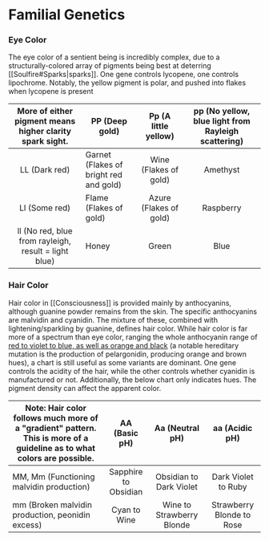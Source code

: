 # Familial Genetics

### Eye Color 

The eye color of a sentient being is incredibly complex, due to a structurally-colored array of pigments being best at deterring [[Soulfire#Sparks|sparks]]. One gene controls lycopene, one controls lipochrome. Notably, the yellow pigment is polar, and pushed into flakes when lycopene is present

| More of either pigment means higher clarity spark sight. | PP (Deep gold)                         |  Pp (A little yellow)  | pp (No yellow, blue light from Rayleigh scattering) |
| :------------------------------------------------------: | -------------------------------------- | :--------------------: | :-------------------------------------------------: |
|                      LL (Dark red)                       | Garnet (Flakes of bright red and gold) | Wine (Flakes of gold)  |                      Amethyst                       |
|                      Ll (Some red)                       | Flame (Flakes of gold)                 | Azure (Flakes of gold) |                      Raspberry                      |
|  ll (No red, blue from rayleigh, result \= light blue)   | Honey                                  |         Green          |                        Blue                         |

### Hair Color

Hair color in [[Consciousness]] is provided mainly by anthocyanins, although guanine powder remains from the skin. The specific anthocyanins are malvidin and cyanidin. The mixture of these, combined with lightening/sparkling by guanine, defines hair color. While hair color is far more of a spectrum than eye color, ranging the whole anthocyanin range of [red to violet to blue, as well as orange and black](https://www.researchgate.net/profile/Joel-Ochieng/publication/236146371/figure/fig1/AS:442498356125697@1482511237792/Visible-color-range-of-common-anthocyanidins.png) (a notable hereditary mutation is the production of pelargonidin, producing orange and brown hues), a chart is still useful as some variants are dominant. One gene controls the acidity of the hair, while the other controls whether cyanidin is manufactured or not. Additionally, the below chart only indicates hues. The pigment density can affect the apparent color.

| Note: Hair color follows much more of a "gradient" pattern. This is more of a guideline as to what colors are possible. |    AA (Basic pH)     |      Aa (Neutral pH)      |      aa (Acidic pH)       |
| ----------------------------------------------------------------------------------------------------------------------- | :------------------: | :-----------------------: | :-----------------------: |
| MM, Mm (Functioning malvidin production)                                                                                | Sapphire to Obsidian |  Obsidian to Dark Violet  |    Dark Violet to Ruby    |
| mm (Broken malvidin production, peonidin excess)                                                                        |     Cyan to Wine     | Wine to Strawberry Blonde | Strawberry Blonde to Rose |

